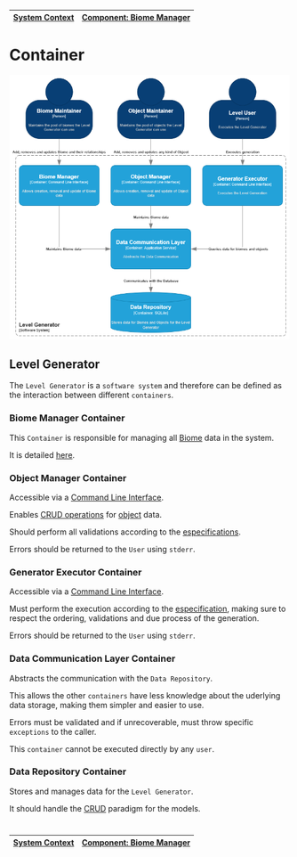 | [System Context](system.md) | [Component: Biome Manager](component_biome.md) |
| --------------------------- | ---------------------------------------------- |

# Container

![Container](diagrams/imgs/container.png)

## Level Generator

The `Level Generator` is a `software system` and therefore can be defined as the interaction between different `containers`.

### Biome Manager Container

This `Container` is responsible for managing all [Biome](../requirements/definitions/biome_definition.md) data in the system.

It is detailed [here](component_biome.md).

### Object Manager Container

Accessible via a [Command Line Interface](https://en.wikipedia.org/wiki/Command-line_interface).

Enables [CRUD operations](https://en.wikipedia.org/wiki/Create,_read,_update_and_delete) for [object](../requirements/definitions/object_definition.md) data.

Should perform all validations according to the [especifications](../requirements/generation/rooms.md).

Errors should be returned to the `User` using `stderr`.

### Generator Executor Container

Accessible via a [Command Line Interface](https://en.wikipedia.org/wiki/Command-line_interface).

Must perform the execution according to the [especification](../requirements/generation/README.md), making sure to respect the ordering, validations and due process of the generation.

Errors should be returned to the `User` using `stderr`.

### Data Communication Layer Container

Abstracts the communication with the `Data Repository`.

This allows the other `containers` have less knowledge about the uderlying data storage, making them simpler and easier to use.

Errors must be validated and if unrecoverable, must throw specific `exceptions` to the caller.

This `container` cannot be executed directly by any `user`.

### Data Repository Container

Stores and manages data for the `Level Generator`.

It should handle the [CRUD](https://en.wikipedia.org/wiki/Create,_read,_update_and_delete) paradigm for the models.

#

| [System Context](system.md) | [Component: Biome Manager](component_biome.md) |
| --------------------------- | ---------------------------------------------- |

